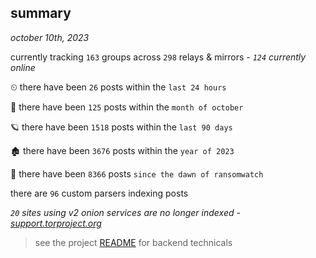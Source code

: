 
## summary
_october 10th, 2023_

currently tracking `163` groups across `298` relays & mirrors - _`124` currently online_

⏲ there have been `26` posts within the `last 24 hours`

🦈 there have been `125` posts within the `month of october`

🪐 there have been `1518` posts within the `last 90 days`

🏚 there have been `3676` posts within the `year of 2023`

🦕 there have been `8366` posts `since the dawn of ransomwatch`

there are `96` custom parsers indexing posts

_`20` sites using v2 onion services are no longer indexed - [support.torproject.org](https://support.torproject.org/onionservices/v2-deprecation/)_

> see the project [README](https://github.com/joshhighet/ransomwatch#ransomwatch--) for backend technicals
